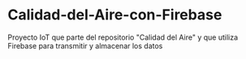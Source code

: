 # Calidad-del-Aire-con-Firebase
Proyecto IoT que parte del repositorio "Calidad del Aire" y que utiliza Firebase para transmitir y almacenar los datos
